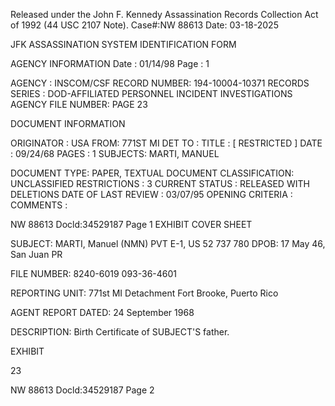 Released under the John F. Kennedy
Assassination Records Collection Act of
1992 (44 USC 2107 Note). Case#:NW
88613 Date: 03-18-2025

JFK ASSASSINATION SYSTEM
IDENTIFICATION FORM

AGENCY INFORMATION
Date : 01/14/98
Page : 1

AGENCY : INSCOM/CSF
RECORD NUMBER: 194-10004-10371
RECORDS SERIES : DOD-AFFILIATED PERSONNEL INCIDENT INVESTIGATIONS
AGENCY FILE NUMBER: PAGE 23

DOCUMENT INFORMATION

ORIGINATOR : USA
FROM: 771ST MI DET
TO :
TITLE : [ RESTRICTED ]
DATE : 09/24/68
PAGES : 1
SUBJECTS: MARTI, MANUEL

DOCUMENT TYPE: PAPER, TEXTUAL DOCUMENT
CLASSIFICATION: UNCLASSIFIED
RESTRICTIONS : 3
CURRENT STATUS : RELEASED WITH DELETIONS
DATE OF LAST REVIEW : 03/07/95
OPENING CRITERIA :
COMMENTS :

NW 88613 Docld:34529187 Page 1
EXHIBIT COVER SHEET

SUBJECT: MARTI, Manuel (NMN)
PVT E-1, US 52 737 780
DPOB: 17 May 46, San Juan PR

FILE NUMBER: 8240-6019
093-36-4601

REPORTING UNIT: 771st MI Detachment
Fort Brooke, Puerto Rico

AGENT REPORT DATED: 24 September 1968

DESCRIPTION: Birth Certificate of SUBJECT'S father.

EXHIBIT

23

NW 88613 Docld:34529187 Page 2
